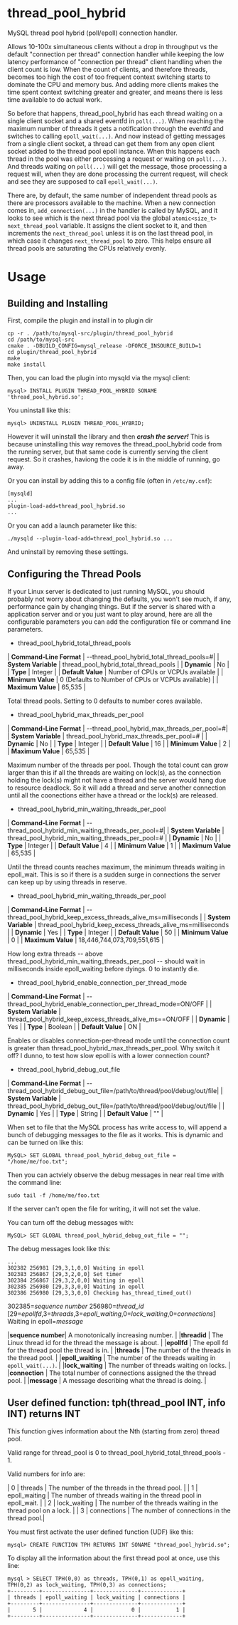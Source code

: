 # thread_pool_hybrid
MySQL thread pool hybrid (poll/epoll) connection handler.

Allows 10-100x simultaneous clients without a drop in throughput vs the default "connection per thread" connection handler while keeping the low latency performance of "connection per thread" client handling when the client count is low. When the count of clients, and therefore threads, becomes too high the cost of too frequent context switching starts to dominate the CPU and memory bus. And adding more clients makes the time spent context switching greater and greater, and means there is less time available to do actual work.

So before that happens, thread_pool_hybrid has each thread waiting on a single client socket and a shared eventfd in `poll(...)`. When reaching the maximum number of threads it gets a notification through the eventfd and switches to calling `epoll_wait(...)`. And now instead of getting messages from a single client socket, a thread can get them from any open client socket added to the thread pool epoll instance. When this happens each thread in the pool was either processing a request or waiting on `poll(...)`. And threads waiting on `poll(...)` will get the message, those processing a request will, when they are done processing the current request, will check and see they are supposed to call `epoll_wait(...)`.

There are, by default, the same number of independent thread pools as there are processors available to the machine. When a new connection comes in, `add_connection(...)` in the handler is called by MySQL, and it looks to see which is the next thread pool via the global `atomic<size_t> next_thread_pool` variable. It assigns the client socket to it, and then increments the `next_thread_pool` unless it is on the last thread pool, in which case it changes `next_thread_pool` to zero. This helps ensure all thread pools are saturating the CPUs relatively evenly.

# Usage

## Building and Installing

First, compile the plugin and install in to plugin dir

    cp -r . /path/to/mysql-src/plugin/thread_pool_hybrid
    cd /path/to/mysql-src
    cmake . -DBUILD_CONFIG=mysql_release -DFORCE_INSOURCE_BUILD=1
    cd plugin/thread_pool_hybrid
    make
    make install

Then, you can load the plugin into mysqld via the mysql client:

    mysql> INSTALL PLUGIN THREAD_POOL_HYBRID SONAME 'thread_pool_hybrid.so';

You uninstall like this:

    mysql> UNINSTALL PLUGIN THREAD_POOL_HYBRID;

However it will uninstall the library and then ***crash the server!*** This is because uninstalling this way removes the thread_pool_hybrid code from the running server, but that same code is currently serving the client request. So it crashes, haviong the code it is in the middle of running, go away.

Or you can install by adding this to a config file (often in `/etc/my.cnf`):

    [mysqld]
    ...
    plugin-load-add=thread_pool_hybrid.so
    ...

Or you can add a launch parameter like this:

    ./mysqld --plugin-load-add=thread_pool_hybrid.so ...

And uninstall by removing these settings.

## Configuring the Thread Pools

If your Linux server is dedicated to just running MySQL, you should probably not worry about changing the defaults, you won't see much, if any, performance gain by changing things. But if the server is shared with a application server and or you just want to play around, here are all the configurable parameters you can add the configuration file or command line parameters.

* thread_pool_hybrid_total_thread_pools

| **Command-Line Format** | --thread_pool_hybrid_total_thread_pools=#|
| **System Variable** | thread_pool_hybrid_total_thread_pools |
| **Dynamic** | No |
| **Type** | Integer |
| **Default Value** | Number of CPUs or VCPUs available |
| **Minimum Value** | 0 (Defaults to Number of CPUs or VCPUs available) |
| **Maximum Value** | 65,535 |

Total thread pools. Setting to 0 defaults to number cores available.

* thread_pool_hybrid_max_threads_per_pool

| **Command-Line Format** | --thread_pool_hybrid_max_threads_per_pool=#|
| **System Variable** | thread_pool_hybrid_max_threads_per_pool=# |
| **Dynamic** | No |
| **Type** | Integer |
| **Default Value** | 16 |
| **Minimum Value** | 2 |
| **Maximum Value** | 65,535 |

Maximum number of the threads per pool. Though the total count can grow larger than this if all the threads are waiting on lock(s), as the connection holding the lock(s) might not have a thread and the server would hang due to resource deadlock. So it will add a thread and serve another connection until all the coonections either have a thread or the lock(s) are released.

* thread_pool_hybrid_min_waiting_threads_per_pool

| **Command-Line Format** | --thread_pool_hybrid_min_waiting_threads_per_pool=#|
| **System Variable** | thread_pool_hybrid_min_waiting_threads_per_pool=# |
| **Dynamic** | No |
| **Type** | Integer |
| **Default Value** | 4 |
| **Minimum Value** | 1 |
| **Maximum Value** | 65,535 |

Until the thread counts reaches maximum, the minimum threads waiting in epoll_wait. This is so if there is a sudden surge in connections the server can keep up by using threads in reserve.

* thread_pool_hybrid_min_waiting_threads_per_pool

| **Command-Line Format** | --thread_pool_hybrid_keep_excess_threads_alive_ms=milliseconds |
| **System Variable** | thread_pool_hybrid_keep_excess_threads_alive_ms=milliseconds |
| **Dynamic** | Yes |
| **Type** | Integer |
| **Default Value** | 50 |
| **Minimum Value** | 0 |
| **Maximum Value** | 18,446,744,073,709,551,615 |

How long extra threads -- above thread_pool_hybrid_min_waiting_threads_per_pool -- should wait in milliseconds inside epoll_waiting before dyings. 0 to instantly die.

* thread_pool_hybrid_enable_connection_per_thread_mode

| **Command-Line Format** | --thread_pool_hybrid_enable_connection_per_thread_mode=ON/OFF |
| **System Variable** | thread_pool_hybrid_keep_excess_threads_alive_ms==ON/OFF |
| **Dynamic** | Yes |
| **Type** | Boolean |
| **Default Value** | ON |

Enables or disables connection-per-thread mode until the connection count is greater than thread_pool_hybrid_max_threads_per_pool. Why switch it off? I dunno, to test how slow epoll is with a lower connection count?

* thread_pool_hybrid_debug_out_file

| **Command-Line Format** | --thread_pool_hybrid_debug_out_file=/path/to/thread/pool/debug/out/file|
| **System Variable** | thread_pool_hybrid_debug_out_file=/path/to/thread/pool/debug/out/file |
| **Dynamic** | Yes |
| **Type** | String |
| **Default Value** | "" |

When set to file that the MySQL process has write access to, will append a bunch of debugging messages to the file as it works. This is dynamic and can be turned on like this:

    MySQL> SET GLOBAL thread_pool_hybrid_debug_out_file = "/home/me/foo.txt";

Then you can actviely observe the debug messages in near real time with the command line:

    sudo tail -f /home/me/foo.txt

If the server can't open the file for writing, it will not set the value.

You can turn off the debug messages with:

    MySQL> SET GLOBAL thread_pool_hybrid_debug_out_file = "";    


The debug messages look like this:

    ...
    302382 256981 [29,3,1,0,0] Waiting in epoll
    302383 256867 [29,3,2,0,0] Set timer
    302384 256867 [29,3,2,0,0] Waiting in epoll
    302385 256980 [29,3,3,0,0] Waiting in epoll
    302386 256980 [29,3,3,0,0] Checking has_thread_timed_out()


302385=*sequence number* 256980=*thread_id* [29=*epollfd*,3=*threads*,3=*epoll_waiting*,0=*lock_waiting*,0=*connections*] Waiting in epoll=*message*

|**sequence number**| A monotonically increasing number. |
|**threadid** | The Linux thread id for the thread the message is about. |
|**epollfd** | The epoll fd for the thread pool the thread is in. |
|**threads** | The number of the threads in the thread pool. |
|**epoll_waiting** | The number of the threads waiting in `epoll_wait(...)`. |
|**lock_waiting** | The number of threads waiting on locks. |
|**connection** | The total number of connections assigned the the thread pool. |
|**message** | A message describing what the thread is doing. |

## User defined function: tph(thread_pool INT, info INT) returns INT

This function gives information about the Nth (starting from zero) thread pool.

Valid range for thread_pool is 0 to thread_pool_hybrid_total_thread_pools - 1.

Valid numbers for info are:

| 0 | threads | The number of the threads in the thread pool. |
| 1 | epoll_waiting | The number of threads waiting in the thread pool in epoll_wait. |
| 2 | lock_waiting | The number of the threads waiting in the thread pool on a lock. |
| 3 | connections | The number of connections in the thread pool.|

You must first activate the user defined function (UDF) like this:

    mysql> CREATE FUNCTION TPH RETURNS INT SONAME "thread_pool_hybrid.so";

To display all the information about the first thread pool at once, use this line:

    mysql > SELECT TPH(0,0) as threads, TPH(0,1) as epoll_waiting, TPH(0,2) as lock_waiting, TPH(0,3) as connections;
    +---------+---------------+--------------+-------------+
    | threads | epoll_waiting | lock_waiting | connections |
    +---------+---------------+--------------+-------------+
    |       5 |             4 |            0 |           1 |
    +---------+---------------+--------------+-------------+
    